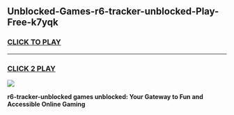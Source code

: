
## Unblocked-Games-r6-tracker-unblocked-Play-Free-k7yqk
<h3>
<a href="https://premium76.site?title=r6-tracker-unblocked&ref=19M">CLICK TO PLAY</a></h3>
<hr>

<h3>
<a href="https://premium76.site?title=r6-tracker-unblocked&ref=19M">CLICK 2 PLAY</a>
  
</h3>

<a href="https://premium76.site?title=r6-tracker-unblocked&ref=19M"><img src="https://clearcache.store/games.png"></a>


**r6-tracker-unblocked games unblocked: Your Gateway to Fun and Accessible Online Gaming**

